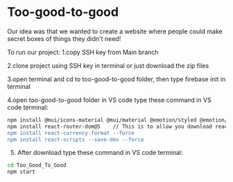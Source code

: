 # Too-good-to-good
Our idea was that we wanted to create a website where people could make secret boxes of things they didn't need!


To run our project:
1.copy SSH key from Main branch

2.clone project using SSH key in terminal or just download the zip files

3.open terminal and cd to too-good-to-good folder, then type firebase init in terminal

4.open too-good-to-good folder in VS code
type these command in VS code terminal: 
 ```bash
npm install @mui/icons-material @mui/material @emotion/styled @emotion/react
npm install react-router-dom@5    // This is to allow you download react-router-dom version 5, if you have download before please make sure it's the same version.
npm install react-currency-format --force
npm install react-scripts --save-dev --force
```

5. After download
type these command in VS code terminal:
```bash
cd Too_Good_To_Good
npm start
```
